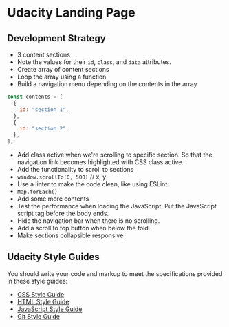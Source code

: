 # Udacity Landing Page

## Development Strategy

- 3 content sections
- Note the values for their `id`, `class`, and `data` attributes.
- Create array of content sections
- Loop the array using a function
- Build a navigation menu depending on the contents in the array

```js
const contents = [
  {
    id: "section 1",
  },
  {
    id: "section 2",
  },
];
```

- Add class active when we're scrolling to specific section. So that the navigation link becomes highlighted with CSS class active.
- Add the functionality to scroll to sections
- `window.scrollTo(0, 500)` // x, y
- Use a linter to make the code clean, like using ESLint.
- `Map.forEach()`
- Add some more contents
- Test the performance when loading the JavaScript. Put the JavaScript script tag before the body ends.
- Hide the navigation bar when there is no scrolling.
- Add a scroll to top button when below the fold.
- Make sections collapsible responsive.

## Udacity Style Guides

You should write your code and markup to meet the specifications provided in these style guides:

- [CSS Style Guide](http://udacity.github.io/frontend-nanodegree-styleguide/css.html)
- [HTML Style Guide](http://udacity.github.io/frontend-nanodegree-styleguide/index.html)
- [JavaScript Style Guide](http://udacity.github.io/frontend-nanodegree-styleguide/javascript.html)
- [Git Style Guide](https://udacity.github.io/git-styleguide/)

